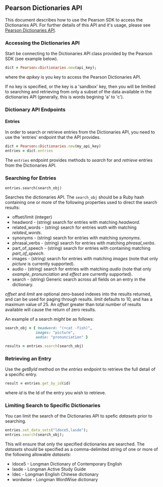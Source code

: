 ## Pearson Dictionaries API

This document describes how to use the Pearson SDK to access the Dictionaries API. For further details of this API and it's usage, please see [Pearson Dictionaries API](http://developer.pearson.com/apis/dictionaries).

### Accessing the Dictionaries API
Start be connecting to the Dictionaries API class provided by the Pearson SDK (see example below). 
```Ruby
dict = Pearson::Dictionaries.new(api_key);
```

where the _apikey_ is you key to access the Pearson Dictionaries API. 

If no key is specified, or the key is a 'sandbox' key, then you will be limitied to searching and retrieving from only a subset of the data available in the dictionaries API (generally, this is
words begining 'a' to 'c').

### Dictionary API Endpoints

#### Entries

In order to search or retrieve entries from the Dictionaries API, you need to use the 'entries' endpoint
that the API provides. 

```Ruby
dict = Pearson::Dictionaries.new(my_api_key)
entries = dict.entries
```

The ```entries``` endpoint provides methods to _search_ for and _retrieve_ entries from the Dictionaries API.

### Searching for Entries
```
entries.search(search_obj)
```
Searches the dictionaries API. The ```search_obj``` should be a Ruby hash containing one or more of the following properties used to direct the search results:

* offset/limit (integer)
* headword - (string) search for entries with matching _headword_.
* related_words - (string) search for entries woth with matching _related_words_.
* synonyms - (string) search for entries with matching _synonyms_.
* phrasal_verbs - (string) search for entries with matching _phrasal_verbs_.
* part_of_speech - (string) search for entries with containing matching _part_of_speech_.
* images - (string) search for entries with matching _images_ (note that only _picture_ is currently supported).
* audio - (string) search for entries with matching _audio_ (note that only _example_, _pronunciation_ and _effect_ are currently supported).
* search - (string) Generic search across all fields on an entry in the dictionary. 

_offset_ and _limit_ are optional zero-based indexes into the results returned, and can be used for paging through results. _limit_ defaults to 10, and has a maximum value of 25. An _offset_ greater than total number of results available will cause the return of zero results.

An example of a search *might* be as follows:
```Ruby
search_obj = { headword: "(+cat -fish)",
              images: "picture",
              audio: "pronunciation" }

results = entries.search(search_obj)
```

### Retrieving an Entry
Use the _getById_ method on the _entries_ endpoint to retrieve the full detail of a specific entry.
```Ruby
result = entries.get_by_id(id)
```
where _id_ is the Id of the entry you wish to retrieve.

### Limiting Search to Specific Dictionaries
You can limit the search of the Dictionaries API to spefic _datasets_ prior to searching.
```Ruby
entries.set_data_sets("ldoce5,lasde");
entries.search(search_obj);
```
This will ensure that only the specified dictionaries are searched. The _datasets_ should be specified as a comma-delimited string of one or more of the following allowable _datasets_:

* ldoce5 - Longman Dictionary of Contemporary English
* lasde - Longman Active Study Guide
* ldec - Longman English Chinese dictionary
* wordwise - Longman WordWise dictionary



